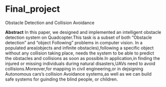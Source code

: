 # Final_project
Obstacle Detection and Collision Avoidance



**Abstract**
In this paper, we designed and implemented an intelligent obstacle detection
system on Quadcopter.This task is a subset of both “Obstacle detection” and “object
Following” problems in computer vision. In a populated area(objects and infinite
obstacles),following a specific object without any collision taking place, needs the
system to be able to predict the obstacles and collisions as soon as possible.In
application,in finding the injured or missing individuals during natural
disasters,UAVs need to avoid collisions.Moreover,for mapping in civil
engineering,or in dejsigning Autonomous cars’s collision Avoidance systems,as well
as we can build safe systems for guinding the blind people, or children.
